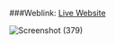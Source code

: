 ###Weblink: [Live Website](https://portfolio-iv8o.onrender.com/)

![Screenshot (379)](https://github.com/user-attachments/assets/b00b9bb0-be3a-4ea0-9b35-13082a23ce10)
